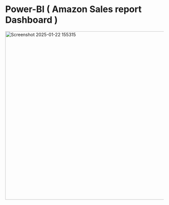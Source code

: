 # Power-BI ( Amazon Sales report Dashboard  )
<img width="535" alt="Screenshot 2025-01-22 155315" src="https://github.com/user-attachments/assets/0b7c0731-57b6-497f-b6fc-b92a2404b53b" />
